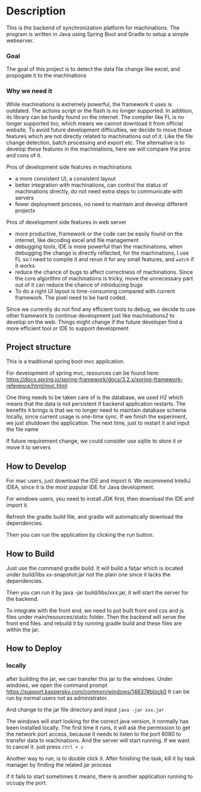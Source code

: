 # Description

This is the backend of synchronization platform for machinations. 
The program is written in Java using Spring Boot and Gradle to setup a simple webserver.


### Goal
The goal of this project is to detect the data file change like excel, and propogate it to the machinations

###  Why we need it

While machinations is extremely powerful, the framework it uses is outdated. The actions script or the flash is no longer supported.
In addition, its library can be hardly found on the internet. The compiler like FL is no longer supported too, which means we cannot download it from official website.
To avoid future development difficulties, we decide to move those features which are not directly related to machinations out of it.
Like the file change detection, batch processing and export etc. 
The alternative is to develop these features in the machinations, here we will compare the pros and cons of it.

Pros of development side features in machinations
- a more consistent UI, a consistent layout
- better integration with machinations, can control the status of machinations directly, do not need extra steps to communicate with servers
- fewer deployment process, no need to maintain and develop different projects

Pros of development side features in web server
- more productive, framework or the code can be easily found on the internet, like decoding excel and file management
- debugging tools, IDE is more powerful than the machinations, when debugging the change is directly reflected, for the machinations, I use FL so I need to compile it and rerun it for any small features, and `watch` if it works
- reduce the chance of bugs to affect correctness of machinations. Since the core algorithm of machinations is tricky, move the unnecessary part out of it can reduce the chance of introducing bugs
- To do a right UI layout is time-consuming compared with current framework. The pixel need to be hard coded.

Since we currently do not find any efficient tools to debug, we decide to use other framework to continue development just like machinations2 to develop on the web.
Things might change if the future developer find a more efficient tool or IDE to support development

## Project structure

This is a traditional spring boot mvc application. 


For development of spring mvc, resources can be found here: https://docs.spring.io/spring-framework/docs/3.2.x/spring-framework-reference/html/mvc.html

One thing needs to be taken care of is the database, we used H2 which means that the data is not persistent if backend application restarts.
The benefits it brings is that we no longer need to maintain database schema locally, since current usage is one-time sync. If we finish the experiment, we just shutdown the application. The next time, just to restart it and input the file name

If future requirement change, we could consider use sqlite to store it or move it to servers

## How to Develop
For mac users, just download the IDE and import it. We recommend IntelliJ IDEA, since it is the most popular IDE for Java development.

For windows users, you need to install JDK first, then download the IDE and import it.

Refresh the gradle build file, and gradle will automatically download the dependencies.

Then you can run the application by clicking the run button.

## How to Build

Just use the command gradle build. It will build a fatjar which is located under build/libs xx-snapshot.jar not the plain one since it lacks the dependencies.

Then you can run it by java -jar build/libs/xxx.jar, it will start the server for the backend.

To integrate with the front end, we need to put built front end css and js files under main/resources/static folder.
Then the backend will serve the front end files. and rebuild it by running gradle build and these files are within the jar.

## How to Deploy

### locally
after building the jar, we can transfer this jar to the windows. Under windows, we open the command prompt https://support.kaspersky.com/common/windows/14637#block0
It can be run by normal users not as administrator.

And change to the jar file directory and input
`java -jar xxx.jar` 

The windows will start looking for the correct java version, it normally has been installed locally.
The first time it runs, it will ask the permission to get the network port access, because it needs to listen to the port 8080 to transfer data to machinations.
And the server will start running. If we want to cancel it. just press `ctrl + c`

Another way to run, is to double click it. After finishing the task, kill it by task manager by finding the related jar process

if it fails to start sometimes it means, there is another application running to occupy the port.






